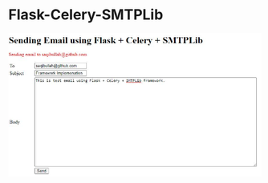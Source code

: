 # Flask-Celery-SMTPLib

![Running Template View!](/service/templateview.JPG "Running Template View")
 
